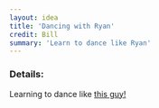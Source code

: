 ```yaml
---
layout: idea
title: 'Dancing with Ryan'
credit: Bill
summary: 'Learn to dance like Ryan'
---
```


### Details:
Learning to dance like [this guy!](https://www.youtube.com/watch?v=B5lUk4JiLgE)
